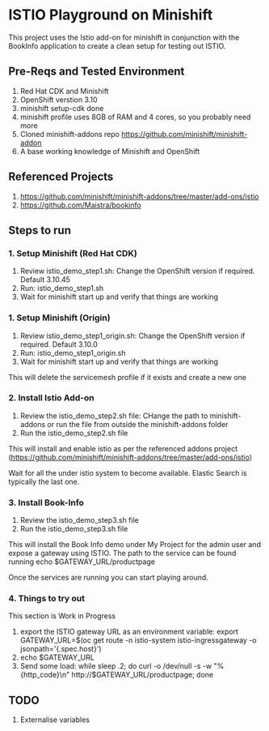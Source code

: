 # ISTIO Playground on Minishift

This project uses the Istio add-on for minishift in conjunction with the BookInfo application to create a clean setup for testing out ISTIO.

## Pre-Reqs and Tested Environment
1. Red Hat CDK and Minishift
2. OpenShift verstion 3.10
3. minishift setup-cdk done
4. minishift profile uses 8GB of RAM and 4 cores, so you probably need more
5. Cloned minishift-addons repo https://github.com/minishift/minishift-addon
6. A base working knowledge of Minishift and OpenShift

## Referenced Projects
1. https://github.com/minishift/minishift-addons/tree/master/add-ons/istio
2. https://github.com/Maistra/bookinfo

## Steps to run

### 1. Setup Minishift (Red Hat CDK)
1. Review istio_demo_step1.sh: Change the OpenShift version if required. Default 3.10.45
2. Run: istio_demo_step1.sh
3. Wait for minishift start up and verify that things are working

### 1. Setup Minishift (Origin)
1. Review istio_demo_step1_origin.sh: Change the OpenShift version if required. Default 3.10.0
2. Run: istio_demo_step1_origin.sh
3. Wait for minishift start up and verify that things are working

This will delete the servicemesh profile if it exists and create a new one 

### 2. Install Istio Add-on
1. Review the istio_demo_step2.sh file: CHange the path to minishift-addons or run the file from outside the minishift-addons folder
2. Run the istio_demo_step2.sh file

This will install and enable istio as per the referenced addons project (https://github.com/minishift/minishift-addons/tree/master/add-ons/istio)

Wait for all the under istio system to become available. Elastic Search is typically the last one.

### 3. Install Book-Info
1. Review the istio_demo_step3.sh file
2. Run the istio_demo_step3.sh file

This will install the Book Info demo under My Project for the admin user and expose a gateway using ISTIO. The path to the service can be found running echo $GATEWAY_URL/productpage

Once the services are running you can start playing around.

### 4. Things to try out
This section is Work in Progress
1. export the ISTIO gateway URL as an environment variable: export GATEWAY_URL=$(oc get route -n istio-system istio-ingressgateway -o jsonpath='{.spec.host}')
2. echo $GATEWAY_URL
3. Send some load: while sleep .2; do curl -o /dev/null -s -w "%{http_code}\n" http://$GATEWAY_URL/productpage; done

## TODO
1. Externalise variables
